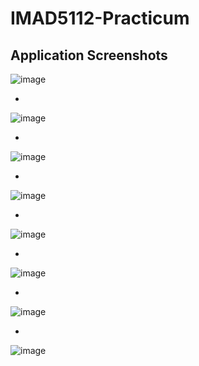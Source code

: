 # IMAD5112-Practicum

## Application Screenshots
![image](https://github.com/user-attachments/assets/715fe639-6d47-47d7-9833-f90f75e90c73)

*
![image](https://github.com/user-attachments/assets/de85bc1f-6b68-4194-948e-4a2772649649)

*
![image](https://github.com/user-attachments/assets/7e49cb30-390b-4f0b-8453-0bb2f79dbb71)

*
![image](https://github.com/user-attachments/assets/b3f389e6-aa1f-4139-baa7-089b3c80a9ee)

*
![image](https://github.com/user-attachments/assets/f9810bfc-698b-4826-821d-dcdf102074fc)

*
![image](https://github.com/user-attachments/assets/29bd6f24-d038-4e4c-9e28-41a2a44b6e4d)

*
![image](https://github.com/user-attachments/assets/8e4b5968-7889-41fc-a6ca-bba2791549c1)

*
![image](https://github.com/user-attachments/assets/612b9bfb-8a75-4e64-93ba-ad68ba606b6a)
